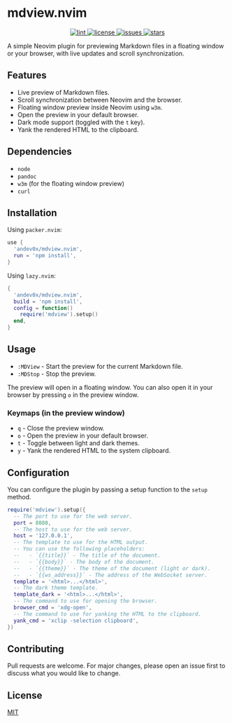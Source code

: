 # mdview.nvim

<p align="center">
  <a href="https://github.com/andev0x/mdview.nvim/actions/workflows/lint.yml">
    <img
      alt="lint"
      src="https://github.com/andev0x/mdview.nvim/actions/workflows/lint.yml/badge.svg"
    />
  </a>
  <a href="https://github.com/andev0x/mdview.nvim/blob/main/LICENSE">
    <img
      alt="license"
      src="https://img.shields.io/github/license/andev0x/mdview.nvim?style=flat-square"
    />
  </a>
  <a href="https://github.com/andev0x/mdview.nvim/issues">
    <img
      alt="issues"
      src="https://img.shields.io/github/issues/andev0x/mdview.nvim?style=flat-square"
    />
  </a>
  <a href="https://github.com/andev0x/mdview.nvim/stargazers">
    <img
      alt="stars"
      src="https://img.shields.io/github/stars/andev0x/mdview.nvim?style=flat-square"
    />
  </a>
</p>

A simple Neovim plugin for previewing Markdown files in a floating window or your browser, with live updates and scroll synchronization.

## Features

- Live preview of Markdown files.
- Scroll synchronization between Neovim and the browser.
- Floating window preview inside Neovim using `w3m`.
- Open the preview in your default browser.
- Dark mode support (toggled with the `t` key).
- Yank the rendered HTML to the clipboard.

## Dependencies

- `node`
- `pandoc`
- `w3m` (for the floating window preview)
- `curl`

## Installation

Using `packer.nvim`:

```lua
use {
  'andev0x/mdview.nvim',
  run = 'npm install',
}
```

Using `lazy.nvim`:

```lua
{
  'andev0x/mdview.nvim',
  build = 'npm install',
  config = function()
    require('mdview').setup()
  end,
}
```

## Usage

- `:MDView` - Start the preview for the current Markdown file.
- `:MDStop` - Stop the preview.

The preview will open in a floating window. You can also open it in your browser by pressing `o` in the preview window.

### Keymaps (in the preview window)

- `q` - Close the preview window.
- `o` - Open the preview in your default browser.
- `t` - Toggle between light and dark themes.
- `y` - Yank the rendered HTML to the system clipboard.

## Configuration

You can configure the plugin by passing a setup function to the `setup` method.

```lua
require('mdview').setup({
  -- The port to use for the web server.
  port = 8080,
  -- The host to use for the web server.
  host = '127.0.0.1',
  -- The template to use for the HTML output.
  -- You can use the following placeholders:
  --   - `{{title}}` - The title of the document.
  --   - `{{body}}` - The body of the document.
  --   - `{{theme}}` - The theme of the document (light or dark).
  --   - `{{ws_address}}` - The address of the WebSocket server.
  template = '<html>...</html>',
  -- The dark theme template.
  template_dark = '<html>...</html>',
  -- The command to use for opening the browser.
  browser_cmd = 'xdg-open',
  -- The command to use for yanking the HTML to the clipboard.
  yank_cmd = 'xclip -selection clipboard',
})
```

## Contributing

Pull requests are welcome. For major changes, please open an issue first to discuss what you would like to change.

## License

[MIT](LICENSE)
